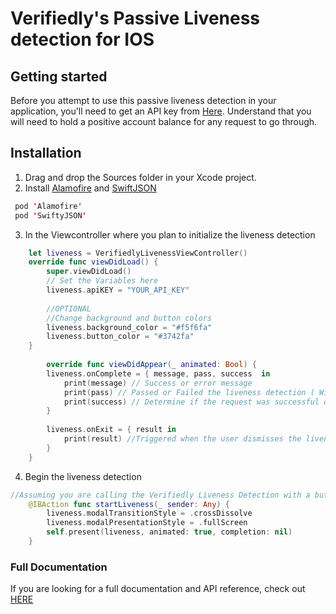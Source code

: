# Verifiedly's Passive Liveness detection for IOS

## Getting started

Before you attempt to use this passive liveness detection in your application, you'll need to get an API key from [Here](https://account.verified.ly).
Understand that you will need to hold a positive account balance for any request to go through.


## Installation

1. Drag and drop the Sources folder in your Xcode project.
2. Install [Alamofire](https://github.com/Alamofire/Alamofire) and [SwiftJSON](https://github.com/swiftjson/SwiftJson)

``` Swift
 pod 'Alamofire'
 pod 'SwiftyJSON'
```

3. In the Viewcontroller where you plan to initialize the liveness detection 

``` Swift
    let liveness = VerifiedlyLivenessViewController()
    override func viewDidLoad() {
        super.viewDidLoad()
        // Set the Variables here
        liveness.apiKEY = "YOUR_API_KEY"
        
        //OPTIONAL
        //Change background and button colors
        liveness.background_color = "#f5f6fa"
        liveness.button_color = "#3742fa"
    }
    
        override func viewDidAppear(_ animated: Bool) {
        liveness.onComplete = { message, pass, success  in
            print(message) // Success or error message
            print(pass) // Passed or Failed the liveness detection ( Will be false by default if success is false )
            print(success) // Determine if the request was successful or not
        }
        
        liveness.onExit = { result in
            print(result) //Triggered when the user dismisses the liveness detection screen
        }
    }
```

4. Begin the liveness detection
``` Swift
//Assuming you are calling the Verifiedly Liveness Detection with a button
    @IBAction func startLiveness(_ sender: Any) {
        liveness.modalTransitionStyle = .crossDissolve
        liveness.modalPresentationStyle = .fullScreen
        self.present(liveness, animated: true, completion: nil)
    }
```

### Full Documentation
If you are looking for a full documentation and API reference, check out [HERE](https://www.verifiedlydocs.com/facial_recognition_liveness/liveness.html)
